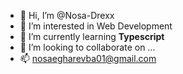 - 👋 Hi, I’m @Nosa-Drexx
- 👀 I’m interested in Web Development
- 🌱 I’m currently learning **Typescript**
- 💞️ I’m looking to collaborate on ...
- 📫 nosaegharevba01@gmail.com

<!---
Nosa-Drexx/Nosa-Drexx is a ✨ special ✨ repository because its `README.md` (this file) appears on your GitHub profile.
You can click the Preview link to take a look at your changes.
--->

